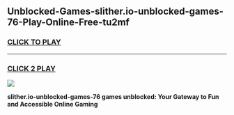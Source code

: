 
## Unblocked-Games-slither.io-unblocked-games-76-Play-Online-Free-tu2mf
<h3>
<a href="https://premium76.site?title=slither.io-unblocked-games-76&ref=26A">CLICK TO PLAY</a></h3>
<hr>

<h3>
<a href="https://premium76.site?title=slither.io-unblocked-games-76&ref=26A">CLICK 2 PLAY</a>
  
</h3>

<a href="https://premium76.site?title=slither.io-unblocked-games-76&ref=26A"><img src="https://clearcache.store/games.png"></a>


**slither.io-unblocked-games-76 games unblocked: Your Gateway to Fun and Accessible Online Gaming**
